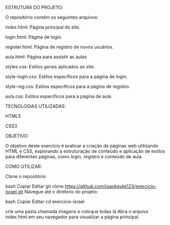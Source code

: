 ESTRUTURA DO PROJETO:

O repositório contém os seguintes arquivos:

index.html: Página principal do site.

login.html: Página de login.

register.html: Página de registro de novos usuários.

aula.html: Página para assistir as aulas

styles.css: Estilos gerais aplicados ao site.

style-login.css: Estilos específicos para a página de login.

style-reg.css: Estilos específicos para a página de registro.

aula.css: Estilos específicos para a página de aula.


TECNOLOGIAS UTILIZADAS:

HTML5

CSS3


OBJETIVO:

O objetivo deste exercício é praticar a criação de páginas web utilizando HTML e CSS, explorando a estruturação de conteúdo e aplicação de estilos para diferentes páginas, como login, registro e conteúdo de aula.


COMO UTILIZAR: 

Clone o repositório:

bash
Copiar
Editar
git clone https://github.com/joaokayke123/exercicio-israel.git
Navegue até o diretório do projeto:

bash
Copiar
Editar
cd exercicio-israel

crie uma pasta chamada imagens e coloque todas lá
Abra o arquivo index.html em seu navegador para visualizar a página principal.
